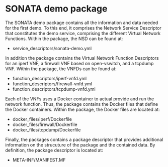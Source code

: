 # SONATA demo package 

The SONATA demo package contains all the information and data needed for the first demo. To this end, it comprises the Network Service Descriptor that constitutes the demo service, comprising the different Virtual Network Functions. Within the package, the NSD can be found at:

 - service_descriptors/sonata-demo.yml

In addition the package contains the Virtual Network Function Descriptors for an iperf VNF, a firewall VNF based on open-vswitch, and a tcpdump VNF. Within the package, the VNFDs can be found at:

 - function_descriptors/iperf-vnfd.yml
 - function_descriptors/firewall-vnfd.yml
 - function_descriptors/tcpdump-vnfd.yml

Each of the VNFs uses a Docker container to actual provide and run the network function. Thus, the package contains the Docker files that define the Docker containers. Within the package, the Docker files are located at:

 - docker_files/iperf/Dockerfile
 - docker_files/firewall/Dockerfile
 - docker_files/tcpdump/Dockerfile

Finally, the packages contains a package descriptor that provides additional information on the strucuture of the package and the contained data. By definition, the package descriptor is located at:

 - META-INF/MANIFEST.MF
